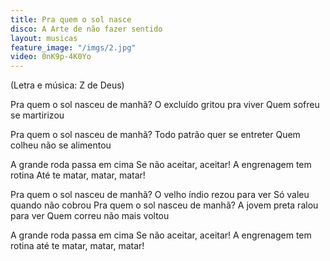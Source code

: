 ```yaml
---
title: Pra quem o sol nasce
disco: A Arte de não fazer sentido
layout: musicas
feature_image: "/imgs/2.jpg"
video: 0nK9p-4K0Yo
---
```

(Letra e música: Z de Deus)

Pra quem o sol nasceu de manhã?
O excluído gritou pra viver
Quem sofreu se martirizou

Pra quem o sol nasceu de manhã?
Todo patrão quer se entreter
Quem colheu não se alimentou

A grande roda passa em cima 
Se não aceitar, aceitar!
A engrenagem tem rotina
Até te matar, matar, matar!

Pra quem o sol nasceu de manhã?
O velho índio rezou para ver
Só valeu quando não cobrou
Pra quem o sol nasceu de manhã?
A jovem preta ralou para ver
Quem correu não mais voltou 

A grande roda passa em cima
Se não aceitar, aceitar!
A engrenagem tem rotina até te matar, matar, matar!
